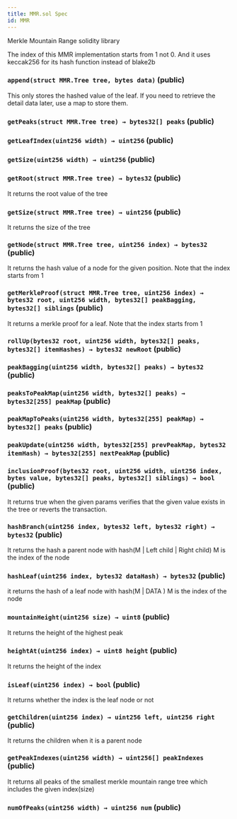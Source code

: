 ```yaml
---
title: MMR.sol Spec
id: MMR
---
```


Merkle Mountain Range solidity library

The index of this MMR implementation starts from 1 not 0. And it uses keccak256 for its hash function instead of blake2b

### `append(struct MMR.Tree tree, bytes data)` (public)

This only stores the hashed value of the leaf. If you need to retrieve the detail data later, use a map to store them.

### `getPeaks(struct MMR.Tree tree) → bytes32[] peaks` (public)

### `getLeafIndex(uint256 width) → uint256` (public)

### `getSize(uint256 width) → uint256` (public)

### `getRoot(struct MMR.Tree tree) → bytes32` (public)

It returns the root value of the tree

### `getSize(struct MMR.Tree tree) → uint256` (public)

It returns the size of the tree

### `getNode(struct MMR.Tree tree, uint256 index) → bytes32` (public)

It returns the hash value of a node for the given position. Note that the index starts from 1

### `getMerkleProof(struct MMR.Tree tree, uint256 index) → bytes32 root, uint256 width, bytes32[] peakBagging, bytes32[] siblings` (public)

It returns a merkle proof for a leaf. Note that the index starts from 1

### `rollUp(bytes32 root, uint256 width, bytes32[] peaks, bytes32[] itemHashes) → bytes32 newRoot` (public)

### `peakBagging(uint256 width, bytes32[] peaks) → bytes32` (public)

### `peaksToPeakMap(uint256 width, bytes32[] peaks) → bytes32[255] peakMap` (public)

### `peakMapToPeaks(uint256 width, bytes32[255] peakMap) → bytes32[] peaks` (public)

### `peakUpdate(uint256 width, bytes32[255] prevPeakMap, bytes32 itemHash) → bytes32[255] nextPeakMap` (public)

### `inclusionProof(bytes32 root, uint256 width, uint256 index, bytes value, bytes32[] peaks, bytes32[] siblings) → bool` (public)

It returns true when the given params verifies that the given value exists in the tree or reverts the transaction.

### `hashBranch(uint256 index, bytes32 left, bytes32 right) → bytes32` (public)

It returns the hash a parent node with hash(M | Left child | Right child) M is the index of the node

### `hashLeaf(uint256 index, bytes32 dataHash) → bytes32` (public)

it returns the hash of a leaf node with hash(M | DATA ) M is the index of the node

### `mountainHeight(uint256 size) → uint8` (public)

It returns the height of the highest peak

### `heightAt(uint256 index) → uint8 height` (public)

It returns the height of the index

### `isLeaf(uint256 index) → bool` (public)

It returns whether the index is the leaf node or not

### `getChildren(uint256 index) → uint256 left, uint256 right` (public)

It returns the children when it is a parent node

### `getPeakIndexes(uint256 width) → uint256[] peakIndexes` (public)

It returns all peaks of the smallest merkle mountain range tree which includes the given index(size)

### `numOfPeaks(uint256 width) → uint256 num` (public)
